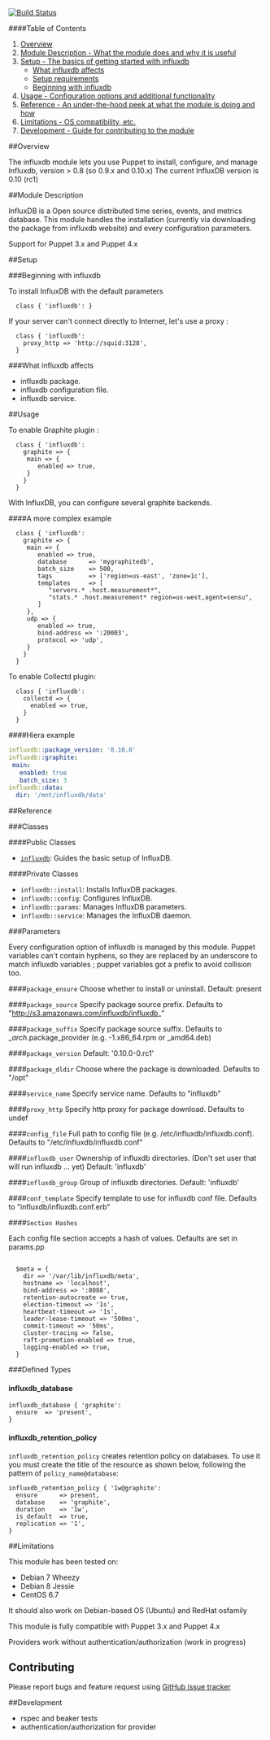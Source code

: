 [![Build Status](https://travis-ci.org/olivierHa/puppet-influxdb.svg)](https://travis-ci.org/olivierHa/puppet-influxdb)

####Table of Contents

1. [Overview](#overview)
2. [Module Description - What the module does and why it is useful](#module-description)
3. [Setup - The basics of getting started with influxdb](#setup)
    * [What influxdb affects](#what-influxdb-affects)
    * [Setup requirements](#setup-requirements)
    * [Beginning with influxdb](#beginning-with-influxdb)
4. [Usage - Configuration options and additional functionality](#usage)
5. [Reference - An under-the-hood peek at what the module is doing and how](#reference)
5. [Limitations - OS compatibility, etc.](#limitations)
6. [Development - Guide for contributing to the module](#development)

##Overview

The influxdb module lets you use Puppet to install, configure, and manage Influxdb, version > 0.8 (so 0.9.x and 0.10.x)
The current InfluxDB version is 0.10 (rc1)

##Module Description

InfluxDB is a Open source distributed time series, events, and metrics database. 
This module handles the installation (currently via downloading the package from influxdb website) and every configuration parameters.

Support for Puppet 3.x and Puppet 4.x

##Setup

###Beginning with influxdb

To install InfluxDB with the default parameters

~~~puppet
  class { 'influxdb': }
~~~

If your server can't connect directly to Internet, let's use a proxy :

~~~puppet
  class { 'influxdb': 
    proxy_http => 'http://squid:3128',
  }
~~~

###What influxdb affects

* influxdb package.
* influxdb configuration file.
* influxdb service.

##Usage

To enable Graphite plugin : 

~~~puppet
  class { 'influxdb': 
    graphite => {
     main => {
        enabled => true,
     }
    }
  }
~~~

With InfluxDB, you can configure several graphite backends.

####A more complex example

~~~puppet
  class { 'influxdb': 
    graphite => {
     main => {
        enabled => true,
        database      => 'mygraphitedb',
        batch_size    => 500,
        tags          => ['region=us-east', 'zone=1c'],
        templates     => [
           "servers.* .host.measurement*",
           "stats.* .host.measurement* region=us-west,agent=sensu",
        ]
     },
     udp => {
        enabled => true,
        bind-address => ':20003',
        protocol => 'udp',
     }
    }
  }
~~~

To enable Collectd plugin:

~~~puppet
  class { 'influxdb': 
    collectd => {  
      enabled => true,
    }
  }
~~~

####Hiera example

```yaml
influxdb::package_version: '0.10.0'
influxdb::graphite:
 main:
   enabled: true
   batch_size: 3
influxdb::data:
  dir: '/mnt/influxdb/data'
```

##Reference

###Classes

####Public Classes

* [`influxdb`](#class-influxdb): Guides the basic setup of InfluxDB.

####Private Classes

* `influxdb::install`: Installs InfluxDB packages.
* `influxdb::config`: Configures InfluxDB.
* `influxdb::params`: Manages InfluxDB parameters.
* `influxdb::service`: Manages the InfluxDB daemon.

###Parameters

Every configuration option of influxdb is managed by this module. 
Puppet variables can't contain hyphens, so they are replaced by an underscore to match influxdb variables ; puppet variables got a prefix to avoid collision too.

####`package_ensure`
Choose whether to install or uninstall. Default: present

####`package_source`
Specify package source prefix. Defaults to "http://s3.amazonaws.com/influxdb/influxdb_"

####`package_suffix`
Specify package source suffix. Defaults to _$arch.$package_provider (e.g. -1.x86_64.rpm or _amd64.deb)

####`package_version`
Default: '0.10.0-0.rc1'

####`package_dldir`
Choose where the package is downloaded. Defaults to "/opt"

####`service_name`
Specify service name. Defaults to "influxdb"

####`proxy_http`
Specify http proxy for package download. Defaults to undef

####`config_file`
Full path to config file (e.g. /etc/influxdb/influxdb.conf). Defaults to "/etc/influxdb/influxdb.conf"

####`influxdb_user`
Ownership of influxdb directories. (Don't set user that will run influxdb ... yet) Default: 'influxdb'

####`influxdb_group`
Group of influxdb directories. Default: 'influxdb'

####`conf_template`
Specify template to use for influxdb conf file. Defaults to "influxdb/influxdb.conf.erb"

####`Section Hashes`

Each config file section accepts a hash of values. Defaults are set in params.pp

~~~puppet

  $meta = {
    dir => '/var/lib/influxdb/meta',
    hostname => 'localhost',
    bind-address => ':8088',
    retention-autocreate => true,
    election-timeout => '1s',
    heartbeat-timeout => '1s',
    leader-lease-timeout => '500ms',
    commit-timeout => '50ms',
    cluster-tracing => false,
    raft-promotion-enabled => true,
    logging-enabled => true,
  }
~~~



###Defined Types

#### influxdb_database

~~~
influxdb_database { 'graphite':
  ensure  => 'present',
}
~~~

#### influxdb_retention_policy

`influxdb_retention_policy` creates retention policy on databases. 
To use it you must create the title of the resource as shown below,
following the pattern of `policy_name@database`:

~~~
influxdb_retention_policy { '1w@graphite':
  ensure      => present,
  database    => 'graphite',
  duration    => '1w',
  is_default  => true,
  replication => '1',
}
~~~

##Limitations

This module has been tested on:

 - Debian 7 Wheezy
 - Debian 8 Jessie
 - CentOS 6.7

It should also work on Debian-based OS (Ubuntu) and RedHat osfamily

This module is fully compatible with Puppet 3.x and Puppet 4.x

Providers work without authentication/authorization (work in progress)

## Contributing

Please report bugs and feature request using [GitHub issue
tracker](https://github.com/olivierHa/puppet-influxdb/issues)

##Development

 - rspec and beaker tests
 - authentication/authorization for provider
